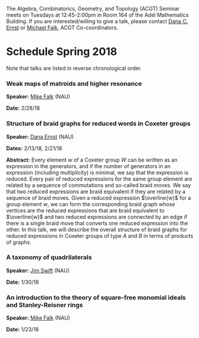 The Algebra, Combinatorics, Geometry, and Topology (ACGT) Seminar meets on Tuesdays at 12:45-2:00pm in Room 164 of the Adel Mathematics Building. If you are interested/willing to give a talk, please contact [Dana C. Ernst](http://danaernst.com) or [Michael Falk](http://www.cefns.nau.edu/~falk/), ACGT Co-coordinators.

# Schedule Spring 2018 #

Note that talks are listed in reverse chronological order.

### Weak maps of matroids and higher resonance

**Speaker:** [Mike Falk](https://www.cefns.nau.edu/~falk/) (NAU)

**Date:** 2/28/18

### Structure of braid graphs for reduced words in Coxeter groups

**Speaker:** [Dana Ernst](http://danaernst.com) (NAU)

**Dates:** 2/13/18, 2/21/18

**Abstract:** Every element $w$ of a Coxeter group $W$ can be written as an expression in the generators, and if the number of generators in an expression (including multiplicity) is minimal, we say that the expression is reduced. Every pair of reduced expressions for the same group element are related by a sequence of commutations and so-called braid moves.  We say that two reduced expressions are braid equivalent if they are related by a sequence of braid moves. Given a reduced expression $\overline{w}$ for a group element $w$, we can form the corresponding braid graph whose vertices are the reduced expressions that are braid equivalent to $\overline{w}$ and two reduced expressions are connected by an edge if there is a single braid move that converts one reduced expression into the other. In this talk, we will describe the overall structure of braid graphs for reduced expressions in Coxeter groups of type $A$ and $B$ in terms of products of graphs.

### A taxonomy of quadrilaterals

**Speaker:** [Jim Swift](https://oak.ucc.nau.edu/jws8/) (NAU)

**Date:** 1/30/18

### An introduction to the theory of square-free monomial ideals and Stanley-Reisner rings

**Speaker:** [Mike Falk](https://www.cefns.nau.edu/~falk/) (NAU)

**Date:** 1/23/18
